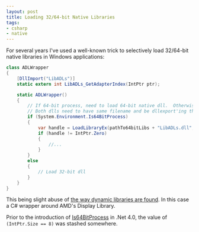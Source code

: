 ```yaml
---
layout: post
title: Loading 32/64-bit Native Libraries
tags:
- csharp
- native
---
```


For several years I've used a well-known trick to selectively load 32/64-bit native libraries in Windows applications:
```csharp
class ADLWrapper
{
    [DllImport("LibADLs")]
    static extern int LibADLs_GetAdapterIndex(IntPtr ptr);

    static ADLWrapper()
    {
        // If 64-bit process, need to load 64-bit native dll.  Otherwise, 32-bit dll.
        // Both dlls need to have same filename and be dllexport'ing the same functions.
        if (System.Environment.Is64BitProcess)
        {
            var handle = LoadLibraryEx(pathTo64bitLibs + "LibADLs.dll", IntPtr.Zero, 0);
            if (handle != IntPtr.Zero)
            {
                //...
            }
        }
        else
        {
            // Load 32-bit dll
        }
    }
}
```

This being slight abuse of [the way dynamic libraries are found](https://docs.microsoft.com/en-us/windows/desktop/dlls/dynamic-link-library-search-order).  In this case a C# wrapper around AMD's Display Library.

Prior to the introduction of [Is64BitProcess](https://docs.microsoft.com/en-us/dotnet/api/system.environment.is64bitprocess?view=netframework-4.7.2) in .Net 4.0, the value of `(IntPtr.Size == 8)` was stashed somewhere.